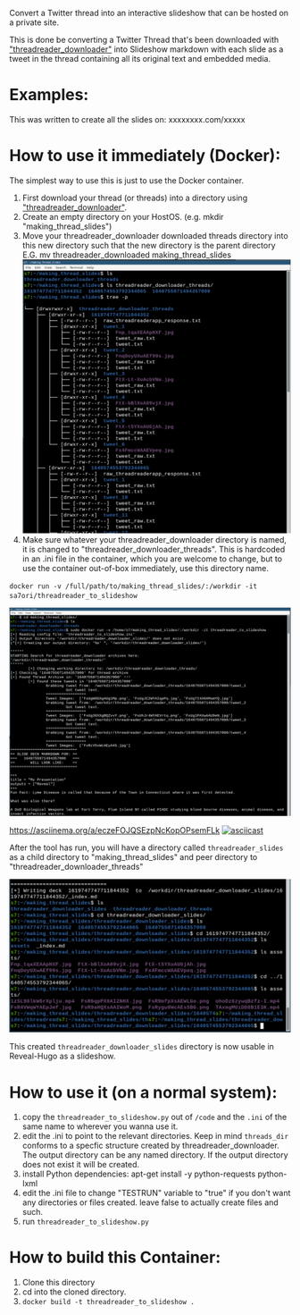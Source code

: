 
Convert a Twitter thread into an interactive slideshow that can be hosted
on a private site.

This is done be converting a Twitter Thread that's been downloaded with 
["threadreader_downloader"](https://github.com/s7ephen/threadreader_downloader) into Slideshow markdown with each slide as a tweet in the thread containing all its original text and embedded media.

# Examples: 
This was written to create all the slides on: xxxxxxxx.com/xxxxx

# How to use it immediately (Docker):
The simplest way to use this is just to use the Docker container.

1. First download your thread (or threads) into a directory using ["threadreader_downloader"](https://github.com/s7ephen/threadreader_downloader).
2. Create an empty directory on your HostOS. (e.g. mkdir "making_thread_slides")
3. Move your threadreader_downloader downloaded threads directory into this new directory such that the new directory is the parent directory E.G. mv threadreader_downloaded making_thread_slides
![Directory Structure](readme_assets/directory_structure_to_start.png)
4. Make sure whatever your threadreader_downloader directory is named, it is changed to "threadreader_downloader_threads". This is hardcoded in an .ini file in the container, which you are welcome to change, but to use the container out-of-box immediately, use this directory name.

`docker run -v /full/path/to/making_thread_slides/:/workdir -it sa7ori/threadreader_to_slideshow` 

![Running It](readme_assets/running_it.png)

https://asciinema.org/a/eczeFOJQSEzpNcKopOPsemFLk
[![asciicast](https://asciinema.org/a/eczeFOJQSEzpNcKopOPsemFLk.svg)](https://asciinema.org/a/eczeFOJQSEzpNcKopOPsemFLk)

After the tool has run, you will have a directory called `threadreader_slides` as a child directory to "making_thread_slides" and peer directory to "threadreader_downloader_threads"

![After Running It](readme_assets/after_running_it.png)

This created `threadreader_downloader_slides` directory is now usable in Reveal-Hugo as a slideshow.

# How to use it (on a normal system):
1. copy the `threadreader_to_slideshow.py` out of `/code` and the `.ini` of the same name to wherever you wanna use it.
2. edit the .ini to point to the relevant directories. Keep in mind `threads_dir` conforms to a specfic structure created by threadreader_downloader. The output directory can be any named directory. If the output directory does not exist it will be created.
3. install Python dependencies: apt-get install -y python-requests python-lxml
4. edit the .ini file to change "TESTRUN" variable to "true" if you don't want any directories or files created. leave false to actually create files and such.
4. run `threadreader_to_slideshow.py`

# How to build this Container:
1. Clone this directory
2. cd into the cloned directory.
3. `docker build -t threadreader_to_slideshow .`
